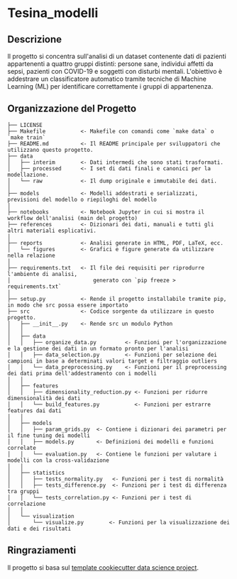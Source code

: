 
# Tesina_modelli

## Descrizione
Il progetto si concentra sull'analisi di un dataset contenente dati di pazienti appartenenti a quattro gruppi distinti: persone sane, individui affetti da sepsi, pazienti con COVID-19 e soggetti con disturbi mentali. L'obiettivo è addestrare un classificatore automatico tramite tecniche di Machine Learning (ML) per identificare correttamente i gruppi di appartenenza.

## Organizzazione del Progetto

```
├── LICENSE
├── Makefile           <- Makefile con comandi come `make data` o `make train`
├── README.md          <- Il README principale per sviluppatori che utilizzano questo progetto.
├── data
│   ├── interim        <- Dati intermedi che sono stati trasformati.
│   ├── processed      <- I set di dati finali e canonici per la modellazione.
│   └── raw            <- Il dump originale e immutabile dei dati.
│
├── models             <- Modelli addestrati e serializzati, previsioni del modello o riepiloghi del modello
│
├── notebooks          <- Notebook Jupyter in cui si mostra il workflow dell'analisi (main del progetto)
├── references         <- Dizionari dei dati, manuali e tutti gli altri materiali esplicativi.
│
├── reports            <- Analisi generate in HTML, PDF, LaTeX, ecc.
│   └── figures        <- Grafici e figure generate da utilizzare nella relazione
│
├── requirements.txt   <- Il file dei requisiti per riprodurre l'ambiente di analisi, 
│                          generato con `pip freeze > requirements.txt`
│
├── setup.py           <- Rende il progetto installabile tramite pip, in modo che src possa essere importato
├── src                <- Codice sorgente da utilizzare in questo progetto.
│   ├── __init__.py    <- Rende src un modulo Python
│   │
│   ├── data    
│   │   ├── organize_data.py         <- Funzioni per l'organizzazione e la gestione dei dati in un formato pronto per l'analisi
│   │   ├── data_selection.py        <- Funzioni per selezione dei campioni in base a determinati valori target e filtraggio outliers 
│   │   └── data_preprocessing.py    <- Funzioni per il preprocessing dei dati prima dell'addestramento con i modelli
│   │
│   ├── features
│   │   ├── dimensionality_reduction.py <- Funzioni per ridurre dimensionalità dei dati               
│   │   └── build_features.py           <- Funzioni per estrarre features dai dati
│   │
│   ├── models               
│   │   ├── param_grids.py  <- Contiene i dizionari dei parametri per il fine tuning dei modelli 
│   │   ├── models.py       <- Definizioni dei modelli e funzioni correlate
│   │   └── evaluation.py   <- Contiene le funzioni per valutare i modelli con la cross-validazione
│   │
│   ├── statistics                 
│   │   ├── tests_normality.py   <- Funzioni per i test di normalità 
│   │   ├── tests_difference.py  <- Funzioni per i test di differenza tra gruppi 
│   │   └── tests_correlation.py <- Funzioni per i test di correlazione 
│   │
│   └── visualization  
│       └── visualize.py        <- Funzioni per la visualizzazione dei dati e dei risultati
```

## Ringraziamenti

Il progetto si basa sul [template cookiecutter data science project](https://drivendata.github.io/cookiecutter-data-science/).
